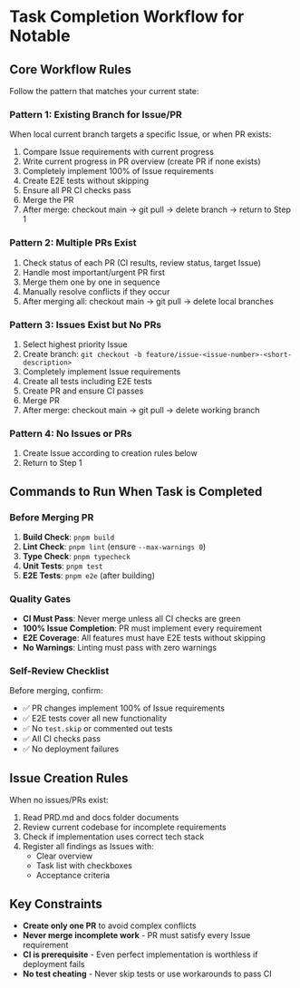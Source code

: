 # Task Completion Workflow for Notable

## Core Workflow Rules

Follow the pattern that matches your current state:

### Pattern 1: Existing Branch for Issue/PR
When local current branch targets a specific Issue, or when PR exists:
1. Compare Issue requirements with current progress
2. Write current progress in PR overview (create PR if none exists)
3. Completely implement 100% of Issue requirements
4. Create E2E tests without skipping
5. Ensure all PR CI checks pass
6. Merge the PR
7. After merge: checkout main → git pull → delete branch → return to Step 1

### Pattern 2: Multiple PRs Exist
1. Check status of each PR (CI results, review status, target Issue)
2. Handle most important/urgent PR first
3. Merge them one by one in sequence
4. Manually resolve conflicts if they occur
5. After merging all: checkout main → git pull → delete local branches

### Pattern 3: Issues Exist but No PRs
1. Select highest priority Issue
2. Create branch: `git checkout -b feature/issue-<issue-number>-<short-description>`
3. Completely implement Issue requirements
4. Create all tests including E2E tests
5. Create PR and ensure CI passes
6. Merge PR
7. After merge: checkout main → git pull → delete working branch

### Pattern 4: No Issues or PRs
1. Create Issue according to creation rules below
2. Return to Step 1

## Commands to Run When Task is Completed

### Before Merging PR
1. **Build Check**: `pnpm build`
2. **Lint Check**: `pnpm lint` (ensure `--max-warnings 0`)
3. **Type Check**: `pnpm typecheck`
4. **Unit Tests**: `pnpm test`
5. **E2E Tests**: `pnpm e2e` (after building)

### Quality Gates
- **CI Must Pass**: Never merge unless all CI checks are green
- **100% Issue Completion**: PR must implement every requirement
- **E2E Coverage**: All features must have E2E tests without skipping
- **No Warnings**: Linting must pass with zero warnings

### Self-Review Checklist
Before merging, confirm:
- ✅ PR changes implement 100% of Issue requirements
- ✅ E2E tests cover all new functionality
- ✅ No `test.skip` or commented out tests
- ✅ All CI checks pass
- ✅ No deployment failures

## Issue Creation Rules

When no issues/PRs exist:
1. Read PRD.md and docs folder documents
2. Review current codebase for incomplete requirements
3. Check if implementation uses correct tech stack
4. Register all findings as Issues with:
   - Clear overview
   - Task list with checkboxes
   - Acceptance criteria

## Key Constraints
- **Create only one PR** to avoid complex conflicts
- **Never merge incomplete work** - PR must satisfy every Issue requirement
- **CI is prerequisite** - Even perfect implementation is worthless if deployment fails
- **No test cheating** - Never skip tests or use workarounds to pass CI